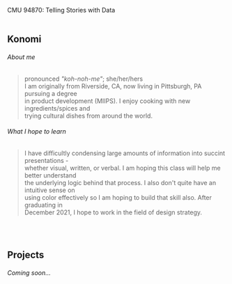 CMU 94870: Telling Stories with Data
<br><br>

## Konomi <br>
###### About me
> pronounced _"koh-noh-me"_; she/her/hers <br>
> I am originally from Riverside, CA, now living in Pittsburgh, PA pursuing a degree <br>
> in product development (MIIPS). I enjoy cooking with new ingredients/spices and <br>
> trying cultural dishes from around the world. <br>

###### What I hope to learn
> I have difficultly condensing large amounts of information into succint presentations - <br>
> whether visual, written, or verbal. I am hoping this class will help me better understand <br>
> the underlying logic behind that process. I also don't quite have an intuitive sense on <br>
> using color effectively so I am hoping to build that skill also. After graduating in <br>
> December 2021, I hope to work in the field of design strategy.

<br><br>
## Projects
###### _Coming soon..._
